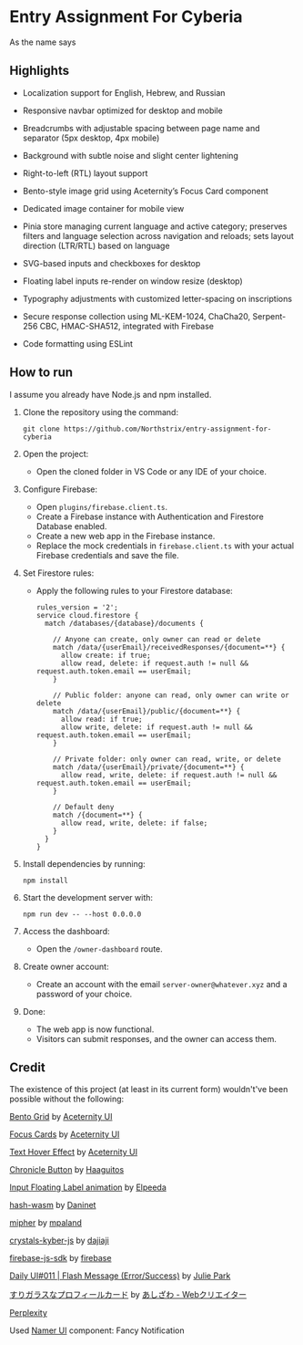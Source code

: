 # Entry Assignment For Cyberia
As the name says

## Highlights
 - Localization support for English, Hebrew, and Russian

 - Responsive navbar optimized for desktop and mobile

 - Breadcrumbs with adjustable spacing between page name and separator (5px desktop, 4px mobile)

 - Background with subtle noise and slight center lightening

 - Right-to-left (RTL) layout support

 - Bento-style image grid using Aceternity’s Focus Card component

 - Dedicated image container for mobile view

 - Pinia store managing current language and active category; preserves filters and language selection across navigation and reloads; sets layout direction (LTR/RTL) based on language

 - SVG-based inputs and checkboxes for desktop

 - Floating label inputs re-render on window resize (desktop)

 - Typography adjustments with customized letter-spacing on inscriptions

 - Secure response collection using ML-KEM-1024, ChaCha20, Serpent-256 CBC, HMAC-SHA512, integrated with Firebase

 - Code formatting using ESLint

## How to run

I assume you already have Node.js and npm installed.


1. Clone the repository using the command:

    ```
    git clone https://github.com/Northstrix/entry-assignment-for-cyberia
    ```

2. Open the project:

    - Open the cloned folder in VS Code or any IDE of your choice.

3. Configure Firebase:

    - Open `plugins/firebase.client.ts`.
    - Create a Firebase instance with Authentication and Firestore Database enabled.
    - Create a new web app in the Firebase instance.
    - Replace the mock credentials in `firebase.client.ts` with your actual Firebase credentials and save the file.

4. Set Firestore rules:

    - Apply the following rules to your Firestore database:

      ```
      rules_version = '2';
      service cloud.firestore {
        match /databases/{database}/documents {
      
          // Anyone can create, only owner can read or delete
          match /data/{userEmail}/receivedResponses/{document=**} {
            allow create: if true;
            allow read, delete: if request.auth != null && request.auth.token.email == userEmail;
          }
      
          // Public folder: anyone can read, only owner can write or delete
          match /data/{userEmail}/public/{document=**} {
            allow read: if true;
            allow write, delete: if request.auth != null && request.auth.token.email == userEmail;
          }
      
          // Private folder: only owner can read, write, or delete
          match /data/{userEmail}/private/{document=**} {
            allow read, write, delete: if request.auth != null && request.auth.token.email == userEmail;
          }
      
          // Default deny
          match /{document=**} {
            allow read, write, delete: if false;
          }
        }
      }
      ```

5. Install dependencies by running:

    ```
    npm install
    ```

6. Start the development server with:

    ```
    npm run dev -- --host 0.0.0.0
    ```

7. Access the dashboard:

    - Open the `/owner-dashboard` route.

8. Create owner account:

    - Create an account with the email `server-owner@whatever.xyz` and a password of your choice.

9. Done:

    - The web app is now functional.
    - Visitors can submit responses, and the owner can access them.

## Credit

The existence of this project (at least in its current form) wouldn't've been possible without the following:

[Bento Grid](https://ui.aceternity.com/components/bento-grid) by [Aceternity UI](https://ui.aceternity.com/)

[Focus Cards](https://ui.aceternity.com/components/focus-cards) by [Aceternity UI](https://ui.aceternity.com/)

[Text Hover Effect](https://ui.aceternity.com/components/text-hover-effect) by [Aceternity UI](https://ui.aceternity.com/)

[Chronicle Button](https://codepen.io/Haaguitos/pen/OJrVZdJ) by [Haaguitos](https://codepen.io/Haaguitos)

[Input Floating Label animation](https://codepen.io/Mahe76/pen/qBQgXyK) by [Elpeeda](https://codepen.io/Mahe76)

[hash-wasm](https://github.com/Daninet/hash-wasm) by [Daninet](https://github.com/Daninet)

[mipher](https://github.com/mpaland/mipher) by [mpaland](https://github.com/mpaland)

[crystals-kyber-js](https://github.com/dajiaji/crystals-kyber-js) by [dajiaji](https://github.com/dajiaji)

[firebase-js-sdk](https://github.com/firebase/firebase-js-sdk) by [firebase](https://github.com/firebase/firebase-js-sdk)

[Daily UI#011 | Flash Message (Error/Success)](https://codepen.io/juliepark/pen/vjMOKQ) by [Julie Park](https://codepen.io/juliepark)

[すりガラスなプロフィールカード](https://codepen.io/ash_creator/pen/zYaPZLB) by [あしざわ - Webクリエイター](https://codepen.io/ash_creator)

[Perplexity](https://www.perplexity.ai/)

Used [Namer UI](https://namer-ui.netlify.app/) component: Fancy Notification
